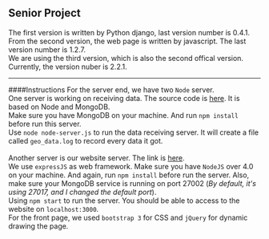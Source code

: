 ## Senior Project
The first version is written by Python django, last version number is 0.4.1.
<br>
From the second version, the web page is written by javascript. The last version number is 1.2.7.
<br>
We are using the third version, which is also the second offical version. Currently, the version nuber is 2.2.1.


---
####Instructions
For the server end, we have two `Node` server.<br>
One server is working on receiving data. The source code is [here](https://github.com/ZhangShiqiu1993/website/blob/master/server/node-server.js). It is based on Node and MongoDB.<br>
Make sure you have MongoDB on your machine. And run `npm install` before run this server.<br>
Use `node node-server.js` to run the data receiving server. It will create a file called `geo_data.log` to record every data it got.<br>
<br>
Another server is our website server. The link is [here](https://github.com/ZhangShiqiu1993/website/tree/master/version2).<br>
We use `expressJS` as web framework. Make sure you have `NodeJS` over 4.0 on your machine. And again, run `npm install` before run the server. Also, make sure your MongoDB service is running on port 27002 (*By default, it's using 27017, and I changed the default port*).<br>
Using `npm start` to run the server. You should be able to access to the website on `localhost:3000`.<br>
For the front page, we used `bootstrap 3` for CSS and `jQuery` for dynamic drawing the page.
